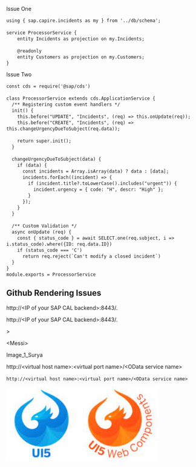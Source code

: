 
Issue One

<pre data-line="" class=" line-numbers  language-js"><code class="  language-js">using <span class="token punctuation">{</span> sap<span class="token punctuation">.</span>capire<span class="token punctuation">.</span>incidents <span class="token keyword">as</span> my <span class="token punctuation">}</span> <span class="token keyword">from</span> <span class="token string">'../db/schema'</span><span class="token punctuation">;</span>

service ProcessorService <span class="token punctuation">{</span> 
    entity Incidents <span class="token keyword">as</span> projection on my<span class="token punctuation">.</span>Incidents<span class="token punctuation">;</span>

    @readonly
    entity Customers <span class="token keyword">as</span> projection on my<span class="token punctuation">.</span>Customers<span class="token punctuation">;</span>
<span class="token punctuation">}</span>
<span aria-hidden="true" class="line-numbers-rows"><span></span><span></span><span></span><span></span><span></span><span></span><span></span><span></span></span></code></pre>

Issue Two

<pre data-line="" class=" line-numbers  language-js"><code class="  language-js"><span class="token keyword">const</span> cds <span class="token operator">=</span> <span class="token function">require</span><span class="token punctuation">(</span><span class="token string">'@sap/cds'</span><span class="token punctuation">)</span>

<span class="token keyword">class</span> <span class="token class-name">ProcessorService</span> <span class="token keyword">extends</span> <span class="token class-name">cds<span class="token punctuation">.</span>ApplicationService</span> <span class="token punctuation">{</span>
  <span class="token comment">/** Registering custom event handlers */</span>
  <span class="token function">init</span><span class="token punctuation">(</span><span class="token punctuation">)</span> <span class="token punctuation">{</span>
    <span class="token keyword">this</span><span class="token punctuation">.</span><span class="token function">before</span><span class="token punctuation">(</span><span class="token string">"UPDATE"</span><span class="token punctuation">,</span> <span class="token string">"Incidents"</span><span class="token punctuation">,</span> <span class="token punctuation">(</span>req<span class="token punctuation">)</span> <span class="token operator">=&gt;</span> <span class="token keyword">this</span><span class="token punctuation">.</span><span class="token function">onUpdate</span><span class="token punctuation">(</span>req<span class="token punctuation">)</span><span class="token punctuation">)</span><span class="token punctuation">;</span>
    <span class="token keyword">this</span><span class="token punctuation">.</span><span class="token function">before</span><span class="token punctuation">(</span><span class="token string">"CREATE"</span><span class="token punctuation">,</span> <span class="token string">"Incidents"</span><span class="token punctuation">,</span> <span class="token punctuation">(</span>req<span class="token punctuation">)</span> <span class="token operator">=&gt;</span> <span class="token keyword">this</span><span class="token punctuation">.</span><span class="token function">changeUrgencyDueToSubject</span><span class="token punctuation">(</span>req<span class="token punctuation">.</span>data<span class="token punctuation">)</span><span class="token punctuation">)</span><span class="token punctuation">;</span>

    <span class="token keyword">return</span> <span class="token keyword">super</span><span class="token punctuation">.</span><span class="token function">init</span><span class="token punctuation">(</span><span class="token punctuation">)</span><span class="token punctuation">;</span>
  <span class="token punctuation">}</span>

  <span class="token function">changeUrgencyDueToSubject</span><span class="token punctuation">(</span>data<span class="token punctuation">)</span> <span class="token punctuation">{</span>
    <span class="token keyword">if</span> <span class="token punctuation">(</span>data<span class="token punctuation">)</span> <span class="token punctuation">{</span>
      <span class="token keyword">const</span> incidents <span class="token operator">=</span> Array<span class="token punctuation">.</span><span class="token function">isArray</span><span class="token punctuation">(</span>data<span class="token punctuation">)</span> <span class="token operator">?</span> data <span class="token punctuation">:</span> <span class="token punctuation">[</span>data<span class="token punctuation">]</span><span class="token punctuation">;</span>
      incidents<span class="token punctuation">.</span><span class="token function">forEach</span><span class="token punctuation">(</span><span class="token punctuation">(</span>incident<span class="token punctuation">)</span> <span class="token operator">=&gt;</span> <span class="token punctuation">{</span>
        <span class="token keyword">if</span> <span class="token punctuation">(</span>incident<span class="token punctuation">.</span>title<span class="token operator">?</span><span class="token punctuation">.</span><span class="token function">toLowerCase</span><span class="token punctuation">(</span><span class="token punctuation">)</span><span class="token punctuation">.</span><span class="token function">includes</span><span class="token punctuation">(</span><span class="token string">"urgent"</span><span class="token punctuation">)</span><span class="token punctuation">)</span> <span class="token punctuation">{</span>
          incident<span class="token punctuation">.</span>urgency <span class="token operator">=</span> <span class="token punctuation">{</span> code<span class="token punctuation">:</span> <span class="token string">"H"</span><span class="token punctuation">,</span> descr<span class="token punctuation">:</span> <span class="token string">"High"</span> <span class="token punctuation">}</span><span class="token punctuation">;</span>
        <span class="token punctuation">}</span>
      <span class="token punctuation">}</span><span class="token punctuation">)</span><span class="token punctuation">;</span>
    <span class="token punctuation">}</span>
  <span class="token punctuation">}</span>

  <span class="token comment">/** Custom Validation */</span>
  <span class="token keyword">async</span> <span class="token function">onUpdate</span> <span class="token punctuation">(</span>req<span class="token punctuation">)</span> <span class="token punctuation">{</span>
    <span class="token keyword">const</span> <span class="token punctuation">{</span> status_code <span class="token punctuation">}</span> <span class="token operator">=</span> <span class="token keyword">await</span> <span class="token constant">SELECT</span><span class="token punctuation">.</span><span class="token function">one</span><span class="token punctuation">(</span>req<span class="token punctuation">.</span>subject<span class="token punctuation">,</span> i <span class="token operator">=&gt;</span> i<span class="token punctuation">.</span>status_code<span class="token punctuation">)</span><span class="token punctuation">.</span><span class="token function">where</span><span class="token punctuation">(</span><span class="token punctuation">{</span><span class="token constant">ID</span><span class="token punctuation">:</span> req<span class="token punctuation">.</span>data<span class="token punctuation">.</span><span class="token constant">ID</span><span class="token punctuation">}</span><span class="token punctuation">)</span>
    <span class="token keyword">if</span> <span class="token punctuation">(</span>status_code <span class="token operator">===</span> <span class="token string">'C'</span><span class="token punctuation">)</span>
      <span class="token keyword">return</span> req<span class="token punctuation">.</span><span class="token function">reject</span><span class="token punctuation">(</span><span class="token template-string"><span class="token string">`Can't modify a closed incident`</span></span><span class="token punctuation">)</span>
  <span class="token punctuation">}</span>
<span class="token punctuation">}</span>
module<span class="token punctuation">.</span>exports <span class="token operator">=</span> ProcessorService
<span aria-hidden="true" class="line-numbers-rows"><span></span><span></span><span></span><span></span><span></span><span></span><span></span><span></span><span></span><span></span><span></span><span></span><span></span><span></span><span></span><span></span><span></span><span></span><span></span><span></span><span></span><span></span><span></span><span></span><span></span><span></span><span></span><span></span><span></span><span></span></span></code></pre>


## Github Rendering Issues

http://\<IP of your SAP CAL backend\>:8443/.

http://\<IP of your SAP CAL backend>:8443/.

\>

\<Messi>

Image_1_Surya

http://\<virtual host name>:\<virtual port name>/\<OData service name>

`http://<virtual host name>:<virtual port name>/<OData service name>`

<img src="./Practice/Images/download.jpg" width="80%">

